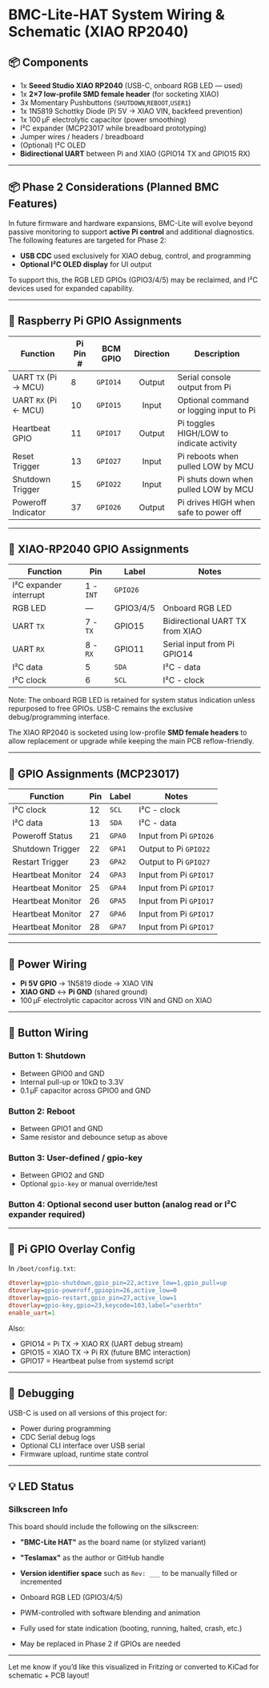# BMC-Lite-HAT System Wiring & Schematic (XIAO RP2040)

## 📦 Components

- 1x **Seeed Studio XIAO RP2040** (USB-C, onboard RGB LED — used)
- 1x **2×7 low-profile SMD female header** (for socketing XIAO)
- 3x Momentary Pushbuttons (`SHUTDOWN`,`REBOOT`,`USER1`)
- 1x 1N5819 Schottky Diode (Pi 5V → XIAO VIN, backfeed prevention)
- 1x 100 µF electrolytic capacitor (power smoothing)
- I²C expander (MCP23017 while breadboard prototyping)
- Jumper wires / headers / breadboard
- (Optional) I²C OLED
- **Bidirectional UART** between Pi and XIAO (GPIO14 TX and GPIO15 RX)

---

## 📦 Phase 2 Considerations (Planned BMC Features)

In future firmware and hardware expansions, BMC-Lite will evolve beyond passive monitoring to support **active Pi control** and additional diagnostics. The following features are targeted for Phase 2:

- **USB CDC** used exclusively for XIAO debug, control, and programming
- **Optional I²C OLED display** for UI output

To support this, the RGB LED GPIOs (GPIO3/4/5) may be reclaimed, and I²C devices used for expanded capability.

---

## 🧭 Raspberry Pi GPIO Assignments

| Function            | Pi Pin # | BCM GPIO | Direction | Description                                  |
|---------------------|----------|----------|:---------:|----------------------------------------------|
| UART `TX` (Pi → MCU)  | 8        | `GPIO14`   | Output    | Serial console output from Pi                |
| UART `RX` (Pi ← MCU)  | 10       | `GPIO15`   | Input     | Optional command or logging input to Pi      |
| Heartbeat GPIO      | 11       | `GPIO17`   | Output    | Pi toggles HIGH/LOW to indicate activity     |
| Reset Trigger       | 13       | `GPIO27`   | Input     | Pi reboots when pulled LOW by MCU            |
| Shutdown Trigger    | 15       | `GPIO22`   | Input     | Pi shuts down when pulled LOW by MCU         |
| Poweroff Indicator  | 37       | `GPIO26`   | Output    | Pi drives HIGH when safe to power off        |

---

## 🧭 XIAO-RP2040 GPIO Assignments

| Function            | Pin | Label | Notes                             |
|---------------------|----------|-------------|-----------------------------------|
| I²C expander interrupt | 1 - `INT` | `GPIO26` | | |
| RGB LED             | —        | GPIO3/4/5   | Onboard RGB LED |
| UART `TX`     | 7 - `TX`        | GPIO15      | Bidirectional UART TX from XIAO   |
| UART `RX`     | 8 - `RX`       | GPIO11      | Serial input from Pi GPIO14       |
| I²C data | 5 | `SDA` | I²C - data | I²C data |
| I²C clock | 6 | `SCL` | I²C - clock | I²C clock |

Note: The onboard RGB LED is retained for system status indication unless repurposed to free GPIOs. USB-C remains the exclusive debug/programming interface.

The XIAO RP2040 is socketed using low-profile **SMD female headers** to allow replacement or upgrade while keeping the main PCB reflow-friendly.

---

## 🧭 GPIO Assignments (MCP23017)

| Function            | Pin      | Label       | Notes                             |
|---------------------|----------|-------------|-----------------------------------|
| I²C clock | 12 | `SCL` | I²C - clock | I²C clock |
| I²C data | 13 | `SDA` | I²C - data | I²C data |
| Poweroff Status     | 21       | `GPA0`      | Input from Pi `GPIO26`            |
| Shutdown Trigger    | 22       | `GPA1`      |  Output to Pi `GPIO22`            |
| Restart Trigger     | 23       | `GPA2`      |  Output to Pi `GPIO27`            |
| Heartbeat Monitor   | 24       | `GPA3`      | Input from Pi `GPIO17`            |
| Heartbeat Monitor   | 25       | `GPA4`      | Input from Pi `GPIO17`            |
| Heartbeat Monitor   | 26       | `GPA5`      | Input from Pi `GPIO17`            |
| Heartbeat Monitor   | 27       | `GPA6`      | Input from Pi `GPIO17`            |
| Heartbeat Monitor   | 28       | `GPA7`      | Input from Pi `GPIO17`            |


---

## 🔌 Power Wiring

- **Pi 5V GPIO** → 1N5819 diode → XIAO VIN
- **XIAO GND** ↔ **Pi GND** (shared ground)
- 100 µF electrolytic capacitor across VIN and GND on XIAO

---

## 🔘 Button Wiring

### Button 1: Shutdown
- Between GPIO0 and GND
- Internal pull-up or 10kΩ to 3.3V
- 0.1 µF capacitor across GPIO0 and GND

### Button 2: Reboot
- Between GPIO1 and GND
- Same resistor and debounce setup as above

### Button 3: User-defined / gpio-key
- Between GPIO2 and GND
- Optional `gpio-key` or manual override/test

### Button 4: Optional second user button (analog read or I²C expander required)

---

## 🔁 Pi GPIO Overlay Config

In `/boot/config.txt`:

```ini
dtoverlay=gpio-shutdown,gpio_pin=22,active_low=1,gpio_pull=up
dtoverlay=gpio-poweroff,gpiopin=26,active_low=0
dtoverlay=gpio-restart,gpio_pin=27,active_low=1
dtoverlay=gpio-key,gpio=23,keycode=103,label="userbtn"
enable_uart=1
```

Also:
- GPIO14 = Pi TX → XIAO RX (UART debug stream)
- GPIO15 = XIAO TX → Pi RX (future BMC interaction)
- GPIO17 = Heartbeat pulse from systemd script

---

## 🧪 Debugging

USB-C is used on all versions of this project for:
- Power during programming
- CDC Serial debug logs
- Optional CLI interface over USB serial
- Firmware upload, runtime state control

---

## 💡 LED Status

### Silkscreen Info
This board should include the following on the silkscreen:
- **"BMC-Lite HAT"** as the board name (or stylized variant)
- **"Teslamax"** as the author or GitHub handle
- **Version identifier space** such as `Rev: ___` to be manually filled or incremented


- Onboard RGB LED (GPIO3/4/5)
- PWM-controlled with software blending and animation
- Fully used for state indication (booting, running, halted, crash, etc.)
- May be replaced in Phase 2 if GPIOs are needed

---

Let me know if you’d like this visualized in Fritzing or converted to KiCad for schematic + PCB layout!

